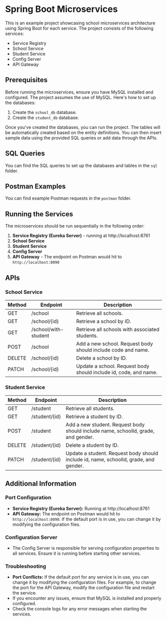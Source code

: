 # Spring Boot Microservices 

This is an example project showcasing school microservices architecture using Spring Boot for each service. The project consists of the following services:

- Service Registry
- School Service
- Student Service
- Config Server
- API Gateway

## Prerequisites

Before running the microservices, ensure you have MySQL installed and configured. The project assumes the use of MySQL. Here's how to set up the databases:

1. Create the `school_db` database.
2. Create the `student_db` database.

Once you've created the databases, you can run the project. The tables will be automatically created based on the entity definitions. You can then insert sample data using the provided SQL queries or add data through the APIs.

## SQL Queries

You can find the SQL queries to set up the databases and tables in the `sql` folder.

## Postman Examples

You can find example Postman requests in the `postman` folder.

## Running the Services

The microservices should be run sequentially in the following order:

1. **Service Registry (Eureka Server)** - running at http://localhost:8761
2. **School Service**
3. **Student Service**
4. **Config Server**
5. **API Gateway** - The endpoint on Postman would hit to `http://localhost:8090`

## APIs

### School Service

| Method | Endpoint                      | Description                              |
|--------|-------------------------------|------------------------------------------|
| GET    | /school                       | Retrieve all schools.                    |
| GET    | /school/{id}                  | Retrieve a school by ID.                 |
| GET    | /school/with-student          | Retrieve all schools with associated students. |
| POST   | /school                       | Add a new school. Request body should include code and name. |
| DELETE | /school/{id}                  | Delete a school by ID.                   |
| PATCH  | /school/{id}                  | Update a school. Request body should include id, code, and name. |

### Student Service

| Method | Endpoint                      | Description                              |
|--------|-------------------------------|------------------------------------------|
| GET    | /student                      | Retrieve all students.                   |
| GET    | /student/{id}                 | Retrieve a student by ID.                |
| POST   | /student                      | Add a new student. Request body should include name, schoolId, grade, and gender. |
| DELETE | /student/{id}                 | Delete a student by ID.                  |
| PATCH  | /student/{id}                 | Update a student. Request body should include id, name, schoolId, grade, and gender. |

## Additional Information

### Port Configuration

- **Service Registry (Eureka Server):** Running at http://localhost:8761
- **API Gateway:** The endpoint on Postman would hit to `http://localhost:8090`. If the default port is in use, you can change it by modifying the configuration files.

### Configuration Server

- The Config Server is responsible for serving configuration properties to all services. Ensure it is running before starting other services.

### Troubleshooting

- **Port Conflicts:** If the default port for any service is in use, you can change it by modifying the configuration files. For example, to change the port for the API Gateway, modify the configuration file and restart the service.
- If you encounter any issues, ensure that MySQL is installed and properly configured.
- Check the console logs for any error messages when starting the services.
